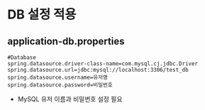 # DB 설정 적용
## application-db.properties
```properties
#Database
spring.datasource.driver-class-name=com.mysql.cj.jdbc.Driver
spring.datasource.url=jdbc:mysql://localhost:3306/test_db
spring.datasource.username=유저명
spring.datasource.password=비밀번호
```

- MySQL 유저 이름과 비밀번호 설정 필요